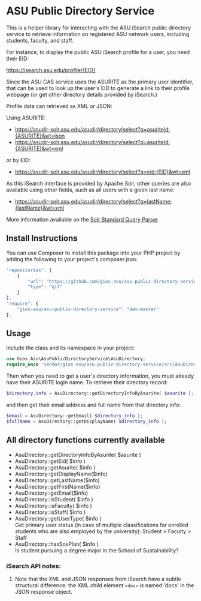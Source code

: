 ASU Public Directory Service
=========================

This is a helper library for interacting with the ASU iSearch public directory service to retrieve information on registered ASU network users, including students, faculty, and staff.

For instance, to display the public ASU iSearch profile for a user, you need their EID:

https://isearch.asu.edu/profile/{EID}

Since the ASU CAS service uses the ASURITE as the primary user identifier, that can be used to look up the user's EID to generate a link to their profile webpage (or get other directory details provided by iSearch.)

Profile data can retrieved as XML or JSON:

Using ASURITE:
* https://asudir-solr.asu.edu/asudir/directory/select?q=asuriteId:{ASURITE}&wt=json
* https://asudir-solr.asu.edu/asudir/directory/select?q=asuriteId:{ASURITE}&wt=xml

or by EID:
* https://asudir-solr.asu.edu/asudir/directory/select?q=eid:{EID}&wt=xml

As this iSearch interface is provided by Apache Solr, other queries are also available using other fields, such as all users with a given last name:
* https://asudir-solr.asu.edu/asudir/directory/select?q=lastName:{lastName}&wt=xml

More information available on the [Solr Standard Query Parser](https://cwiki.apache.org/confluence/display/solr/The+Standard+Query+Parser)

## Install Instructions

You can use Composer to install this package into your PHP project by adding the following to your project's composer.json:

```javascript
"repositories": [
    {
        "url": "https://github.com/gios-asu/asu-public-directory-service",
        "type": "git"
    }
],
"require": {
    "gios-asu/asu-public-directory-service": "dev-master"
},
```

## Usage

Include the class and its namespace in your project:

```php
use Gios_Asu\AsuPublicDirectoryService\AsuDirectory;
require_once 'vendor/gios-asu/asu-public-directory-service/src/AsuDirectory.php';
```

Then when you need to get a user's directory information, you must already have their ASURITE login name. To retrieve their directory record:

```php
$directory_info = AsuDirectory::getDirectoryInfoByAsurite( $asurite );
```

and then get their email address and full name from that directory info:

```php
$email = AsuDirectory::getEmail( $directory_info );
$fullName = AsuDirectory::getDisplayName( $directory_info );
```

## All directory functions currently available

* AsuDirectory::getDirectoryInfoByAsurite( $asurite )  
* AsuDirectory::getEid( $info )  
* AsuDirectory::getAsurite( $info )  
* AsuDirectory::getDisplayName($info)  
* AsuDirectory::getLastName($info)  
* AsuDirectory::getFirstName($info)  
* AsuDirectory::getEmail($info)  
* AsuDirectory::isStudent( $info )  
* AsuDirectory::isFaculty( $info )  
* AsuDirectory::isStaff( $info )  
* AsuDirectory::getUserType( $info )  
    Get primary user status (in case of multiple classifications for enrolled students who are also employed by the university): Student > Faculty > Staff  
* AsuDirectory::hasSosPlan( $info )  
    Is student pursuing a degree major in the School of Sustainability?  

### iSearch API notes:

1. Note that the XML and JSON responses from iSearch have a subtle structural difference: the XML child element `<doc>` is named 'docs' in the JSON response object.
